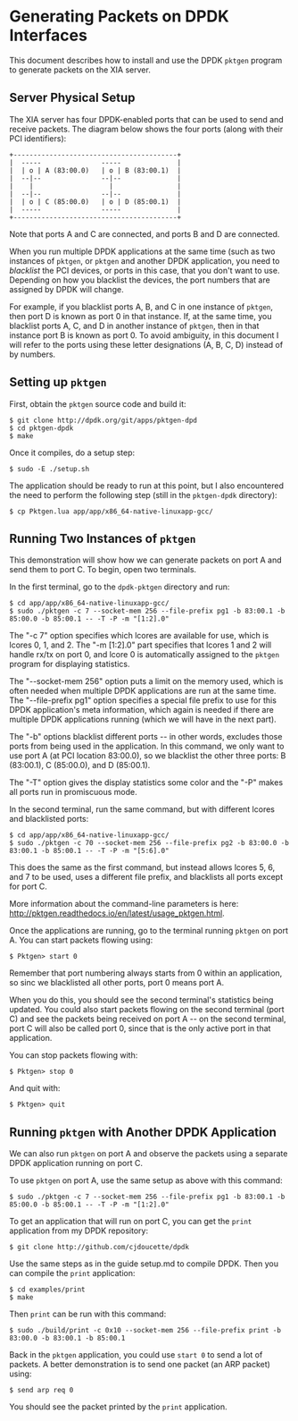 # Generating Packets on DPDK Interfaces

This document describes how to install and use the DPDK `pktgen` program to generate packets on the XIA server.

## Server Physical Setup

The XIA server has four DPDK-enabled ports that can be used to send and receive packets. The diagram below shows the four ports (along with their PCI identifiers):

    +-----------------------------------------+
    |  -----               -----              |
    |  | o | A (83:00.0)   | o | B (83:00.1)  |
    |  --|--               --|--              |
    |    |                   |                |
    |  --|--               --|--              |
    |  | o | C (85:00.0)   | o | D (85:00.1)  |
    |  -----               -----              |
    +-----------------------------------------+

Note that ports A and C are connected, and ports B and D are connected.

When you run multiple DPDK applications at the same time (such as two instances of `pktgen`, or `pktgen` and another DPDK application, you need to *blacklist* the PCI devices, or ports in this case, that you don't want to use. Depending on how you blacklist the devices, the port numbers that are assigned by DPDK will change.

For example, if you blacklist ports A, B, and C in one instance of `pktgen`, then port D is known as port 0 in that instance. If, at the same time, you blacklist ports A, C, and D in another instance of `pktgen`, then in that instance port B is known as port 0. To avoid ambiguity, in this document I will refer to the ports using these letter designations (A, B, C, D) instead of by numbers.

## Setting up `pktgen`

First, obtain the `pktgen` source code and build it:

    $ git clone http://dpdk.org/git/apps/pktgen-dpd
    $ cd pktgen-dpdk
    $ make

Once it compiles, do a setup step:

    $ sudo -E ./setup.sh

The application should be ready to run at this point, but I also encountered the need to perform the following step (still in the `pktgen-dpdk` directory):

    $ cp Pktgen.lua app/app/x86_64-native-linuxapp-gcc/

## Running Two Instances of `pktgen`

This demonstration will show how we can generate packets on port A and send them to port C. To begin, open two terminals.

In the first terminal, go to the `dpdk-pktgen` directory and run:

    $ cd app/app/x86_64-native-linuxapp-gcc/
    $ sudo ./pktgen -c 7 --socket-mem 256 --file-prefix pg1 -b 83:00.1 -b 85:00.0 -b 85:00.1 -- -T -P -m "[1:2].0" 

The "-c 7" option specifies which lcores are available for use, which is lcores 0, 1, and 2. The "-m [1:2].0" part specifies that lcores 1 and 2 will handle rx/tx on port 0, and lcore 0 is automatically assigned to the `pktgen` program for displaying statistics.

The "--socket-mem 256" option puts a limit on the memory used, which is often needed when multiple DPDK applications are run at the same time. The "--file-prefix pg1" option specifies a special file prefix to use for this DPDK application's meta information, which again is needed if there are multiple DPDK applications running (which we will have in the next part).

The "-b" options blacklist different ports -- in other words, excludes those ports from being used in the application. In this command, we only want to use port A (at PCI location 83:00.0), so we blacklist the other three ports: B (83:00.1), C (85:00.0), and D (85:00.1).

The "-T" option gives the display statistics some color and the "-P" makes all ports run in promiscuous mode.

In the second terminal, run the same command, but with different lcores and blacklisted ports:

    $ cd app/app/x86_64-native-linuxapp-gcc/
    $ sudo ./pktgen -c 70 --socket-mem 256 --file-prefix pg2 -b 83:00.0 -b 83:00.1 -b 85:00.1 -- -T -P -m "[5:6].0"

This does the same as the first command, but instead allows lcores 5, 6, and 7 to be used, uses a different file prefix, and blacklists all ports except for port C.

More information about the command-line parameters is here: <http://pktgen.readthedocs.io/en/latest/usage_pktgen.html>.

Once the applications are running, go to the terminal running `pktgen` on port A. You can start packets flowing using:

    $ Pktgen> start 0

Remember that port numbering always starts from 0 within an application, so sinc we blacklisted all other ports, port 0 means port A.

When you do this, you should see the second terminal's statistics being updated. You could also start packets flowing on the second terminal (port C) and see the packets being received on port A -- on the second terminal, port C will also be called port 0, since that is the only active port in that application.

You can stop packets flowing with:

    $ Pktgen> stop 0

And quit with:

    $ Pktgen> quit

## Running `pktgen` with Another DPDK Application

We can also run `pktgen` on port A and observe the packets using a separate DPDK application running on port C.

To use `pktgen` on port A, use the same setup as above with this command:

    $ sudo ./pktgen -c 7 --socket-mem 256 --file-prefix pg1 -b 83:00.1 -b 85:00.0 -b 85:00.1 -- -T -P -m "[1:2].0" 

To get an application that will run on port C, you can get the `print` application from my DPDK repository:

    $ git clone http://github.com/cjdoucette/dpdk

Use the same steps as in the guide setup.md to compile DPDK. Then you can compile the `print` application:

    $ cd examples/print
    $ make

Then `print` can be run with this command:

    $ sudo ./build/print -c 0x10 --socket-mem 256 --file-prefix print -b 83:00.0 -b 83:00.1 -b 85:00.1

Back in the `pktgen` application, you could use `start 0` to send a lot of packets. A better demonstration is to send one packet (an ARP packet) using:

    $ send arp req 0

You should see the packet printed by the `print` application.
